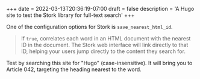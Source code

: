 +++
date = 2022-03-13T20:36:19-07:00
draft = false
description = 'A Hugo site to test the Stork library for full-text search'
+++

One of the configuration options for Stork is `save_nearest_html_id`.

> If `true`, correlates each word in an HTML document with the nearest ID in the document. The Stork web interface will link directly to that ID, helping your users jump directly to the content they search for.

Test by searching this site for "Hugo" (case-insensitive). It will bring you to Article 042, targeting the heading nearest to the word.
